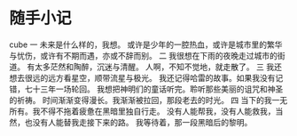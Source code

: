 # 随手小记
cube
一
未来是什么样的，我想。
或许是少年的一腔热血，或许是城市里的繁华与忧伤，或许有不期而遇，亦或不辞而别。
二
我很想在下雨的夜晚走过城市的街道。
有太多茫然和陶醉，沉迷与清醒。
人啊，不知不觉地，就走散了。
三
我还想去很远的远方看星空，顺带流星与极光。
我还记得哈雷的故事。如果我没有记错，七十三年一场轮回。
我想把神明们的童话听完。聆听那些美丽的诅咒和神圣的祈祷。
时间渐渐变得漫长。我渐渐被拉回，那段老去的时光。
四
当下的我一无所有。我不得不拖着疲惫在黑暗里独自行走。
没有人能帮我，没有人能救我，当然，也没有人能替我走接下来的路。
我等待着，那一段黑暗后的黎明。 
